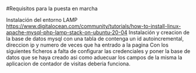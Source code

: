 #Requisitos para la puesta en marcha

Instalación del entorno LAMP  https://www.digitalocean.com/community/tutorials/how-to-install-linux-apache-mysql-php-lamp-stack-on-ubuntu-20-04
Instalación y creacion de la base de datos mysql con una tabla de contenga un id autoincremental, direccion ip y numero de veces que ha entrado a la pagina
Con los siguientes ficheros a falta de configurar las credenciales y poner la base de datos que se haya creado asi como aduecuar los campos de la misma la aplicacion de contador de visitas deberia funciona.

